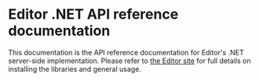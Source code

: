 # Editor .NET API reference documentation

This documentation is the API reference documentation for Editor's .NET server-side implementation. Please refer to [the Editor site](https://editor.datatables.net/manual/net) for full details on installing the libraries and general usage.

